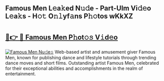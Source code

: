 ## Famous Men L𝚎a𝚔ed N𝚞𝚍e - Part-Ulm Vi𝚍𝚎o L𝚎a𝚔s - H𝚘𝚝 O𝚗𝚕yf𝚊ns P𝚑𝚘tos wKkXZ

# <h2><a href="http://kfcs8g.oniu.top/?m=Famous+Men">🔗👉 🔴 Famous Men P𝚑ot𝚘𝚜 V𝚒d𝚎o</a></h2>

[![Famous Men Nu𝚍e𝚜](https://i.imgur.com/0qMVB7G.gif)](http://kfcs8g.oniu.top/?m=Famous+Men)
Web-based artist and amusement giver Famous Men, known for publishing dance and lifestyle tutorials through trending dance moves and short films. Outstanding artist Famous Men, celebrated for their exceptional abilities and accomplishments in the realm of entertainment.  
